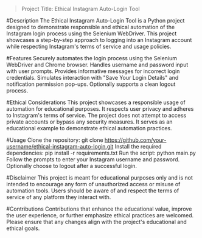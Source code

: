 >Project Title: Ethical Instagram Auto-Login Tool

#Description
The Ethical Instagram Auto-Login Tool is a Python project designed to demonstrate responsible and ethical automation of the Instagram login process using the Selenium WebDriver. This project showcases a step-by-step approach to logging into an Instagram account while respecting Instagram's terms of service and usage policies.

#Features
Securely automates the login process using the Selenium WebDriver and Chrome browser.
Handles username and password input with user prompts.
Provides informative messages for incorrect login credentials.
Simulates interaction with "Save Your Login Details" and notification permission pop-ups.
Optionally supports a clean logout process.

#Ethical Considerations
This project showcases a responsible usage of automation for educational purposes. It respects user privacy and adheres to Instagram's terms of service. The project does not attempt to access private accounts or bypass any security measures. It serves as an educational example to demonstrate ethical automation practices.

#Usage
Clone the repository: git clone https://github.com/your-username/ethical-instagram-auto-login.git
Install the required dependencies: pip install -r requirements.txt
Run the script: python main.py
Follow the prompts to enter your Instagram username and password.
Optionally choose to logout after a successful login.

#Disclaimer
This project is meant for educational purposes only and is not intended to encourage any form of unauthorized access or misuse of automation tools. Users should be aware of and respect the terms of service of any platform they interact with.

#Contributions
Contributions that enhance the educational value, improve the user experience, or further emphasize ethical practices are welcomed. Please ensure that any changes align with the project's educational and ethical goals.

